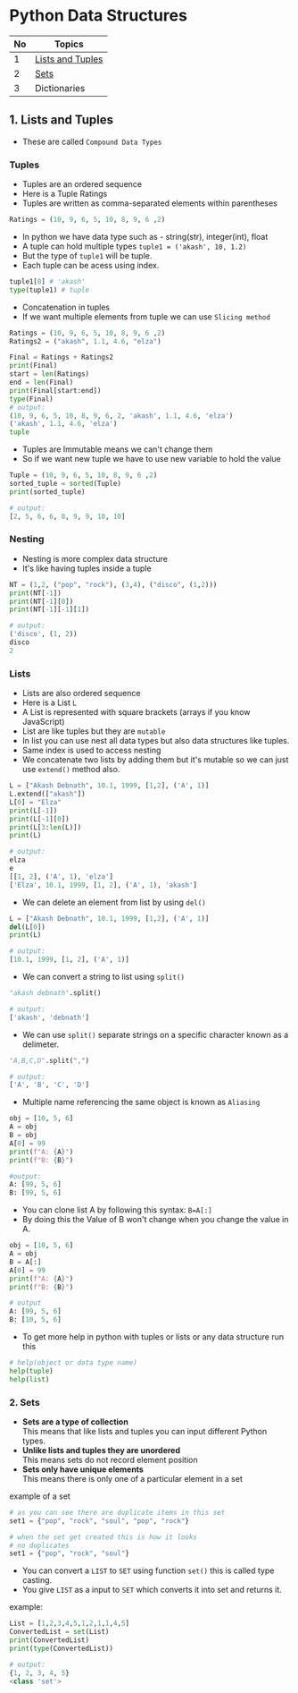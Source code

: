 # Python Data Structures

| No  | Topics                                  |
| --- | --------------------------------------- |
| 1   | [Lists and Tuples](#1-lists-and-tuples) |
| 2   | [Sets](#2-sets)                         |
| 3   | Dictionaries                            |

## 1. Lists and Tuples

-   These are called `Compound Data Types`

### **Tuples**

-   Tuples are an ordered sequence
-   Here is a Tuple Ratings
-   Tuples are written as comma-separated elements within parentheses

```python
Ratings = (10, 9, 6, 5, 10, 8, 9, 6 ,2)
```

-   In python we have data type such as - string(str), integer(int), float
-   A tuple can hold multiple types `tuple1 = ('akash', 10, 1.2)`
-   But the type of `tuple1` will be tuple.
-   Each tuple can be acess using index.

```python
tuple1[0] # 'akash'
type(tuple1) # tuple
```

-   Concatenation in tuples
-   If we want multiple elements from tuple we can use `Slicing method`

```python
Ratings = (10, 9, 6, 5, 10, 8, 9, 6 ,2)
Ratings2 = ("akash", 1.1, 4.6, "elza")

Final = Ratings + Ratings2
print(Final)
start = len(Ratings)
end = len(Final)
print(Final[start:end])
type(Final)
# output:
(10, 9, 6, 5, 10, 8, 9, 6, 2, 'akash', 1.1, 4.6, 'elza')
('akash', 1.1, 4.6, 'elza')
tuple
```

-   Tuples are Immutable means we can't change them
-   So if we want new tuple we have to use new variable to hold the value

```python
Tuple = (10, 9, 6, 5, 10, 8, 9, 6 ,2)
sorted_tuple = sorted(Tuple)
print(sorted_tuple)

# output:
[2, 5, 6, 6, 8, 9, 9, 10, 10]
```

### **Nesting**

-   Nesting is more complex data structure
-   It's like having tuples inside a tuple

```python
NT = (1,2, ("pop", "rock"), (3,4), ("disco", (1,2)))
print(NT[-1])
print(NT[-1][0])
print(NT[-1][-1][1])

# output:
('disco', (1, 2))
disco
2
```

### **Lists**

-   Lists are also ordered sequence
-   Here is a List `L`
-   A List is represented with square brackets (arrays if you know JavaScript)
-   List are like tuples but they are `mutable`
-   In list you can use nest all data types but also data structures like tuples.
-   Same index is used to access nesting
-   We concatenate two lists by adding them but it's mutable so we can just use `extend()` method also.

```python
L = ["Akash Debnath", 10.1, 1999, [1,2], ('A', 1)]
L.extend(["akash"])
L[0] = "Elza"
print(L[-1])
print(L[-1][0])
print(L[3:len(L)])
print(L)

# output:
elza
e
[[1, 2], ('A', 1), 'elza']
['Elza', 10.1, 1999, [1, 2], ('A', 1), 'akash']
```

-   We can delete an element from list by using `del()`

```python
L = ["Akash Debnath", 10.1, 1999, [1,2], ('A', 1)]
del(L[0])
print(L)

# output:
[10.1, 1999, [1, 2], ('A', 1)]
```

-   We can convert a string to list using `split()`

```python
"akash debnath".split()

# output:
['akash', 'debnath']
```

-   We can use `split()` separate strings on a specific character known as a delimeter.

```python
"A,B,C,D".split(",")

# output:
['A', 'B', 'C', 'D']
```

-   Multiple name referencing the same object is known as `Aliasing`

```python
obj = [10, 5, 6]
A = obj
B = obj
A[0] = 99
print(f"A: {A}")
print(f"B: {B}")

#output:
A: [99, 5, 6]
B: [99, 5, 6]
```

-   You can clone list A by following this syntax: `B=A[:]`
-   By doing this the Value of B won't change when you change the value in A.

```python
obj = [10, 5, 6]
A = obj
B = A[:]
A[0] = 99
print(f"A: {A}")
print(f"B: {B}")

# output
A: [99, 5, 6]
B: [10, 5, 6]
```

-   To get more help in python with tuples or lists or any data structure run this

```python
# help(object or data type name)
help(tuple)
help(list)
```

### 2. **Sets**

-   **Sets are a type of collection** <br>
    This means that like lists and tuples you can input different Python types.
-   **Unlike lists and tuples they are unordered** <br>
    This means sets do not record element position
-   **Sets only have unique elements** <br>
    This means there is only one of a particular element in a set

example of a set

```python
# as you can see there are duplicate items in this set
set1 = {"pop", "rock", "soul", "pop", "rock"}

# when the set get created this is how it looks
# no duplicates
set1 = {"pop", "rock", "soul"}
```

-   You can convert a `LIST` to `SET` using function `set()` this is called type casting.
-   You give `LIST` as a input to `SET` which converts it into set and returns it.

example:

```python
List = [1,2,3,4,5,1,2,1,1,4,5]
ConvertedList = set(List)
print(ConvertedList)
print(type(ConvertedList))

# output:
{1, 2, 3, 4, 5}
<class 'set'>
```
